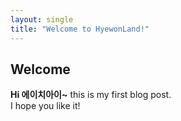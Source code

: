 ```yaml
---
layout: single
title: "Welcome to HyewonLand!"
---
```


## Welcome
**Hi 에이치아이~** this is my first blog post.  
I hope you like it!
